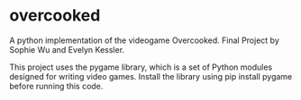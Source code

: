 # overcooked
A python implementation of the videogame Overcooked.
Final Project by Sophie Wu and Evelyn Kessler.

This project uses the pygame library, which is a set of Python modules designed for writing video games. Install the library using pip install pygame before running this code.
